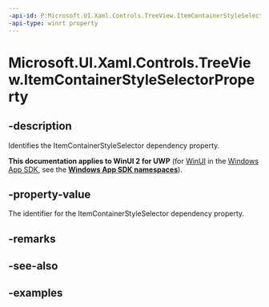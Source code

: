 ```yaml
---
-api-id: P:Microsoft.UI.Xaml.Controls.TreeView.ItemContainerStyleSelectorProperty
-api-type: winrt property
---
```

<!-- Property syntax.
public DependencyProperty ItemContainerStyleSelectorProperty { get; }
-->

# Microsoft.UI.Xaml.Controls.TreeView.ItemContainerStyleSelectorProperty


## -description

Identifies the ItemContainerStyleSelector dependency property.


**This documentation applies to WinUI 2 for UWP** (for [WinUI](/windows/apps/winui/winui3/) in the [Windows App SDK](/windows/apps/windows-app-sdk/), see the **[Windows App SDK namespaces](/windows/windows-app-sdk/api/winrt/)**).

## -property-value

The identifier for the ItemContainerStyleSelector dependency property.


## -remarks


## -see-also


## -examples


